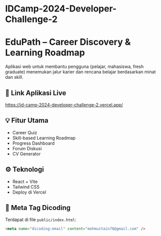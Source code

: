 # IDCamp-2024-Developer-Challenge-2

# EduPath – Career Discovery & Learning Roadmap

Aplikasi web untuk membantu pengguna (pelajar, mahasiswa, fresh graduate) menemukan jalur karier dan rencana belajar berdasarkan minat dan skill.

## 🔗 Link Aplikasi Live

https://id-camp-2024-developer-challenge-2.vercel.app/

## 💡 Fitur Utama

- Career Quiz
- Skill-based Learning Roadmap
- Progress Dashboard
- Forum Diskusi
- CV Generator

## ⚙️ Teknologi

- React + Vite
- Tailwind CSS
- Deploy di Vercel

## 📄 Meta Tag Dicoding

Terdapat di file `public/index.html`:
```html
<meta name="dicoding:email" content="mohmustain78@gmail.com" />
